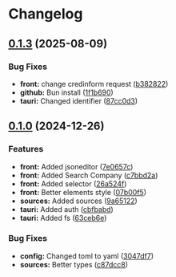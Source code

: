 # Changelog

## [0.1.3](https://github.com/fennr/api_client/compare/0.1.1...v0.1.3) (2025-08-09)

### Bug Fixes

* **front:** change credinform request ([b382822](https://github.com/fennr/api_client/commit/b3828222fc7a9d52843c97f12a5537c1be58c7cd))
* **github:** Bun install ([1f1b690](https://github.com/fennr/api_client/commit/1f1b690c183a5b73b68b7b463c9ad162665d2ea8))
* **tauri:** Changed identifier ([87cc0d3](https://github.com/fennr/api_client/commit/87cc0d3b86857ad89c47c7995f2798be894fbcc8))
## [0.1.0](https://github.com/fennr/api_client/compare/63ceb6ee94ec40bfd04472caae23d0d7f99712b9...0.1.0) (2024-12-26)

### Features

* **front:** Added jsoneditor ([7e0657c](https://github.com/fennr/api_client/commit/7e0657c500744b0e3650ac4b819f6bc279976841))
* **front:** Added Search Company ([c7bbd2a](https://github.com/fennr/api_client/commit/c7bbd2ac97adb8ddac008bb164567ec3e4060878))
* **front:** Added selector ([26a524f](https://github.com/fennr/api_client/commit/26a524f57ff0955678ecf9814cad0f007445d579))
* **front:** Better elements style ([07b00f5](https://github.com/fennr/api_client/commit/07b00f5d7d71fffb2f5d4b6a8cc51d966d1517b1))
* **sources:** Added sources ([9a65122](https://github.com/fennr/api_client/commit/9a651228bac9daa86e7660910a914bb57e24ce76))
* **tauri:** Added auth ([cbfbabd](https://github.com/fennr/api_client/commit/cbfbabdba3f057f20f7e25125a23e1c34104ae83))
* **tauri:** Added fs ([63ceb6e](https://github.com/fennr/api_client/commit/63ceb6ee94ec40bfd04472caae23d0d7f99712b9))

### Bug Fixes

* **config:** Changed toml to yaml ([3047df7](https://github.com/fennr/api_client/commit/3047df744a1f20aacc042f0d2a2450300549caa8))
* **sources:** Better types ([c87dcc8](https://github.com/fennr/api_client/commit/c87dcc84f9426b6bbf489f688f25a0abff83c652))
